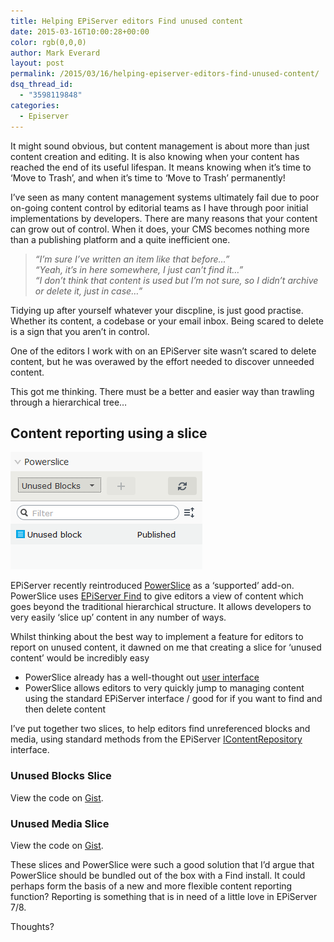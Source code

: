 ```yaml
---
title: Helping EPiServer editors Find unused content
date: 2015-03-16T10:00:28+00:00
color: rgb(0,0,0)
author: Mark Everard
layout: post
permalink: /2015/03/16/helping-episerver-editors-find-unused-content/
dsq_thread_id:
  - "3598119848"
categories:
  - Episerver
---
```

It might sound obvious, but content management is about more than just content creation and editing. It is also knowing when your content has reached the end of its useful lifespan. It means knowing when it&#8217;s time to &#8216;Move to Trash&#8217;, and when it&#8217;s time to &#8216;Move to Trash&#8217; permanently!

I&#8217;ve seen as many content management systems ultimately fail due to poor on-going content control by editorial teams as I have through poor initial implementations by developers. There are many reasons that your content can grow out of control. When it does, your CMS becomes nothing more than a publishing platform and a quite inefficient one.

> _&#8220;I&#8217;m sure I&#8217;ve written an item like that before&#8230;&#8221;_  
> _&#8220;Yeah, it&#8217;s in here somewhere, I just can&#8217;t find it&#8230;&#8221;_  
> _&#8220;I don&#8217;t think that content is used but I&#8217;m not sure, so I didn&#8217;t archive or delete it, just in case&#8230;&#8221;_

Tidying up after yourself whatever your discpline, is just good practise. Whether its content, a codebase or your email inbox. Being scared to delete is a sign that you aren&#8217;t in control.

One of the editors I work with on an EPiServer site wasn&#8217;t scared to delete content, but he was overawed by the effort needed to discover unneeded content.

This got me thinking. There must be a better and easier way than trawling through a hierarchical tree&#8230;

## Content reporting using a slice

![Unused content](/assets/uploads/2015/03/usused-content-slice1.png)

EPiServer recently reintroduced <a title="Re-introducing PowerSlice for EPiServer CMS" href="http://world.episerver.com/articles/items/re-introducing-powerslice-for-episerver-cms/" target="_blank">PowerSlice</a> as a &#8216;supported&#8217; add-on. PowerSlice uses <a title="EPiServer Find. Advanced Search Made Easy" href="http://find.episerver.com/" target="_blank">EPiServer Find</a> to give editors a view of content which goes beyond the traditional hierarchical structure. It allows developers to very easily &#8216;slice up&#8217; content in any number of ways.

Whilst thinking about the best way to implement a feature for editors to report on unused content, it dawned on me that creating a slice for &#8216;unused content&#8217; would be incredibly easy

* PowerSlice already has a well-thought out <a title="PowerSlice demo video on YouTube" href="https://www.youtube.com/watch?v=vaGZGpQB394" target="_blank">user interface</a>
* PowerSlice allows editors to very quickly jump to managing content using the standard EPiServer interface / good for if you want to find and then delete content

I&#8217;ve put together two slices, to help editors find unreferenced blocks and media, using standard methods from the EPiServer <a title="EPiServer IContentRepository SDK" href="http://world.episerver.com/documentation/Class-library/?documentId=cms/7/7df6647c-0343-7aee-b8a4-36ee761ae397" target="_blank">IContentRepository</a> interface.

### Unused Blocks Slice
View the code on <a href="https://gist.github.com/markeverard/84754f0c64e18d6bd238">Gist</a>.

### Unused Media Slice
View the code on <a href="https://gist.github.com/markeverard/7605620426bbb9599a73">Gist</a>.

These slices and PowerSlice were such a good solution that I&#8217;d argue that PowerSlice should be bundled out of the box with a Find install. It could perhaps form the basis of a new and more flexible content reporting function? Reporting is something that is in need of a little love in EPiServer 7/8.

Thoughts?